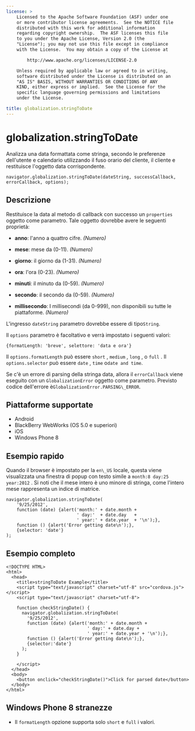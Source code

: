 ```yaml
---
license: >
    Licensed to the Apache Software Foundation (ASF) under one
    or more contributor license agreements.  See the NOTICE file
    distributed with this work for additional information
    regarding copyright ownership.  The ASF licenses this file
    to you under the Apache License, Version 2.0 (the
    "License"); you may not use this file except in compliance
    with the License.  You may obtain a copy of the License at

        http://www.apache.org/licenses/LICENSE-2.0

    Unless required by applicable law or agreed to in writing,
    software distributed under the License is distributed on an
    "AS IS" BASIS, WITHOUT WARRANTIES OR CONDITIONS OF ANY
    KIND, either express or implied.  See the License for the
    specific language governing permissions and limitations
    under the License.

title: globalization.stringToDate
---
```


# globalization.stringToDate

Analizza una data formattata come stringa, secondo le preferenze dell'utente e calendario utilizzando il fuso orario del cliente, il cliente e restituisce l'oggetto data corrispondente.

    navigator.globalization.stringToDate(dateString, successCallback, errorCallback, options);
    

## Descrizione

Restituisce la data al metodo di callback con successo un `properties` oggetto come parametro. Tale oggetto dovrebbe avere le seguenti proprietà:

*   **anno**: l'anno a quattro cifre. *(Numero)*

*   **mese**: mese da (0-11). *(Numero)*

*   **giorno**: il giorno da (1-31). *(Numero)*

*   **ora**: l'ora (0-23). *(Numero)*

*   **minuti**: il minuto da (0-59). *(Numero)*

*   **secondo**: il secondo da (0-59). *(Numero)*

*   **millisecondo**: I millisecondi (da 0-999), non disponibili su tutte le piattaforme. *(Numero)*

L'ingresso `dateString` parametro dovrebbe essere di tipo`String`.

Il `options` parametro è facoltativo e verrà impostato i seguenti valori:

    {formatLength: 'breve', selettore: 'data e ora'}
    

Il `options.formatLength` può essere `short` , `medium` , `long` , o `full` . Il `options.selector` può essere `date` , `time` o`date and
time`.

Se c'è un errore di parsing della stringa data, allora il `errorCallback` viene eseguito con un `GlobalizationError` oggetto come parametro. Previsto codice dell'errore è`GlobalizationError.PARSING\_ERROR`.

## Piattaforme supportate

*   Android
*   BlackBerry WebWorks (OS 5.0 e superiori)
*   iOS
*   Windows Phone 8

## Esempio rapido

Quando il browser è impostato per la `en\_US` locale, questa viene visualizzata una finestra di popup con testo simile a `month:8 day:25 year:2012` . Si noti che il mese intero è uno minore di stringa, come l'intero mese rappresenta un indice di matrice.

    navigator.globalization.stringToDate(
        '9/25/2012',
        function (date) {alert('month:' + date.month +
                               ' day:'  + date.day   +
                               ' year:' + date.year  + '\n');},
        function () {alert('Error getting date\n');},
        {selector: 'date'}
    );
    

## Esempio completo

    <!DOCTYPE HTML>
    <html>
      <head>
        <title>stringToDate Example</title>
        <script type="text/javascript" charset="utf-8" src="cordova.js"></script>
        <script type="text/javascript" charset="utf-8">
    
        function checkStringDate() {
          navigator.globalization.stringToDate(
            '9/25/2012',
            function (date) {alert('month:' + date.month +
                                   ' day:' + date.day +
                                   ' year:' + date.year + '\n');},
            function () {alert('Error getting date\n');},
            {selector:'date'}
          );
        }
    
        </script>
      </head>
      <body>
        <button onclick="checkStringDate()">Click for parsed date</button>
      </body>
    </html>
    

## Windows Phone 8 stranezze

*   Il `formatLength` opzione supporta solo `short` e `full` i valori.